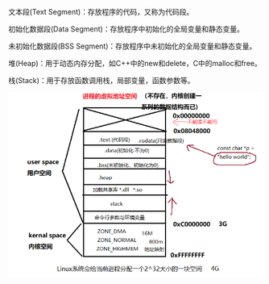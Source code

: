 文本段(Text Segment)：存放程序的代码，又称为代码段。

初始化数据段(Data Segment)：存放程序中初始化的全局变量和静态变量。

未初始化数据段(BSS Segment)：存放程序中未初始化的全局变量和静态变量。

堆(Heap)：用于动态内存分配，如C++中的new和delete，C中的malloc和free。

栈(Stack)：用于存放函数调用栈，局部变量，函数参数等。

![Alt text](image.png)